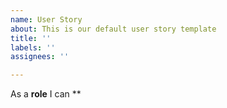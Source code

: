 ```yaml
---
name: User Story
about: This is our default user story template
title: ''
labels: ''
assignees: ''

---
```


As a **role** I can **
